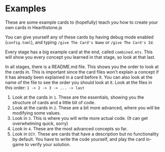 # Examples
These are some example cards to (hopefully) teach you how to create your own cards in Hearthstone.js

You can give yourself any of these cards by having debug mode enabled (`config.toml`), and typing `/give The Card's Name` or `/give The Card's Id`.

Every stage has a big example card at the end, called `combined.mts`. This will show you every concept you learned in that stage, so look at that last.

In all stages, there is a README.md file. This shows you the order to look at the cards in. This is important since the card files won't explain a concept if it has already been explained in a card before it.
You can also look at the name of the file to see the order you should look at it. Look at the files in this order:
`1 -> 2 -> 3 -> ... -> last`

1. Look at the cards in `1`. These are the essentials, showing you the structure of cards and a little bit of code.
2. Look at the cards in `2`. These are a bit more advanced, where you will be modifying some values.
3. Look in `3`. This is where you will write more actual code. (It can get overwhelming quick, sorry)
4. Look in `4`. These are the most advanced concepts so far.
5. Look in `DIY`. These are cards that have a description but no functionality by default. You have to write the code yourself, and play the card in-game to verify your solution.